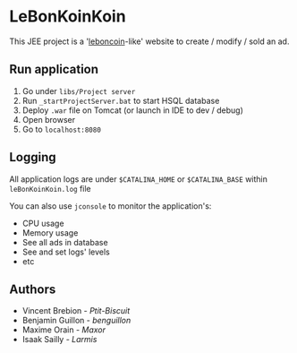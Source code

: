 # LeBonKoinKoin

This JEE project is a '[leboncoin](https://www.leboncoin.fr/)-like' website to create / modify / sold an ad.

## Run application

1. Go under `libs/Project server`
1. Run `_startProjectServer.bat` to start HSQL database
1. Deploy `.war` file on Tomcat (or launch in IDE to dev / debug)
1. Open browser
1. Go to `localhost:8080`

## Logging

All application logs are under `$CATALINA_HOME` or `$CATALINA_BASE` within `leBonKoinKoin.log` file

You can also use `jconsole` to monitor the application's:
* CPU usage
* Memory usage
* See all ads in database
* See and set logs' levels
* etc

## Authors
* Vincent Brebion - _Ptit-Biscuit_
* Benjamin Guillon - _benguillon_
* Maxime Orain - _Maxor_
* Isaak Sailly - _Larmis_
